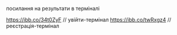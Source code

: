 посилання на результати в терміналі

https://ibb.co/34t0ZyF     // увійти-термінал
https://ibb.co/twRxgz4     // реєстрація-термінал
